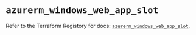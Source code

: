 # `azurerm_windows_web_app_slot`

Refer to the Terraform Registory for docs: [`azurerm_windows_web_app_slot`](https://registry.terraform.io/providers/hashicorp/azurerm/3.77.0/docs/resources/windows_web_app_slot).
